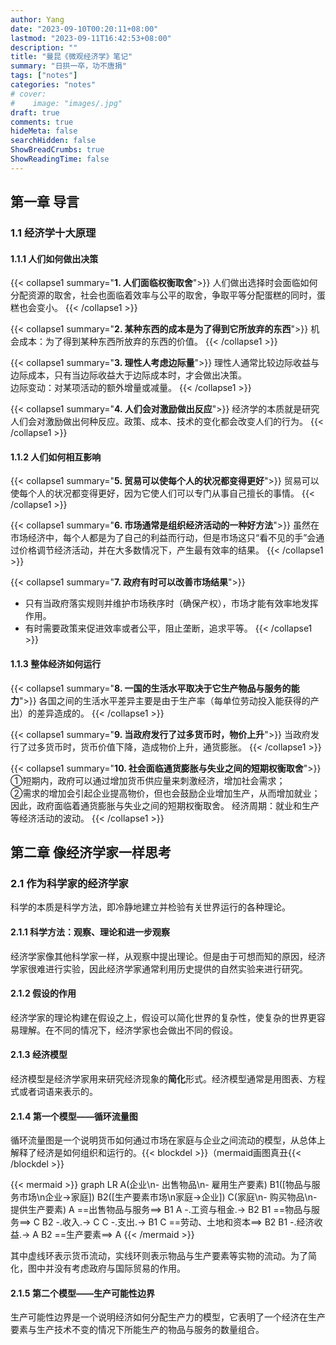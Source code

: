 ```yaml
---
author: Yang
date: "2023-09-10T00:20:11+08:00"
lastmod: "2023-09-11T16:42:53+08:00"
description: ""
title: "曼昆《微观经济学》笔记"
summary: "日拱一卒，功不唐捐"
tags: ["notes"]
categories: "notes"
# cover: 
#    image: "images/.jpg"
draft: true
comments: true
hideMeta: false
searchHidden: false
ShowBreadCrumbs: true
ShowReadingTime: false
---
```


## 第一章 导言

### 1.1 经济学十大原理

#### 1.1.1 人们如何做出决策

{{< collapse1 summary="**1. 人们面临权衡取舍**">}}
  人们做出选择时会面临如何分配资源的取舍，社会也面临着效率与公平的取舍，争取平等分配蛋糕的同时，蛋糕也会变小。
{{< /collapse1 >}}

{{< collapse1 summary="**2. 某种东西的成本是为了得到它所放弃的东西**">}}
  机会成本：为了得到某种东西所放弃的东西的价值。
{{< /collapse1 >}}
  
{{< collapse1 summary="**3. 理性人考虑边际量**">}}
  理性人通常比较边际收益与边际成本，只有当边际收益大于边际成本时，才会做出决策。  
  边际变动：对某项活动的额外增量或减量。
{{< /collapse1 >}}

{{< collapse1 summary="**4. 人们会对激励做出反应**">}}
  经济学的本质就是研究人们会对激励做出何种反应。政策、成本、技术的变化都会改变人们的行为。
{{< /collapse1 >}}

#### 1.1.2 人们如何相互影响

{{< collapse1 summary="**5. 贸易可以使每个人的状况都变得更好**">}}
  贸易可以使每个人的状况都变得更好，因为它使人们可以专门从事自己擅长的事情。
{{< /collapse1 >}}

{{< collapse1 summary="**6. 市场通常是组织经济活动的一种好方法**">}}
  虽然在市场经济中，每个人都是为了自己的利益而行动，但是市场这只“看不见的手”会通过价格调节经济活动，并在大多数情况下，产生最有效率的结果。
{{< /collapse1 >}}

{{< collapse1 summary="**7. 政府有时可以改善市场结果**">}}
  - 只有当政府落实规则并维护市场秩序时（确保产权），市场才能有效率地发挥作用。  
  - 有时需要政策来促进效率或者公平，阻止垄断，追求平等。
{{< /collapse1 >}}

#### 1.1.3 整体经济如何运行

{{< collapse1 summary="**8. 一国的生活水平取决于它生产物品与服务的能力**">}}
  各国之间的生活水平差异主要是由于生产率（每单位劳动投入能获得的产出）的差异造成的。
{{< /collapse1 >}}

{{< collapse1 summary="**9. 当政府发行了过多货币时，物价上升**">}}
  当政府发行了过多货币时，货币价值下降，造成物价上升，通货膨胀。
{{< /collapse1 >}}

{{< collapse1 summary="**10. 社会面临通货膨胀与失业之间的短期权衡取舍**">}}
  ①短期内，政府可以通过增加货币供应量来刺激经济，增加社会需求；  
  ②需求的增加会引起企业提高物价，但也会鼓励企业增加生产，从而增加就业；  
  因此，政府面临着通货膨胀与失业之间的短期权衡取舍。
  经济周期：就业和生产等经济活动的波动。
{{< /collapse1 >}}

## 第二章 像经济学家一样思考

### 2.1 作为科学家的经济学家

科学的本质是科学方法，即冷静地建立并检验有关世界运行的各种理论。

#### 2.1.1 科学方法：观察、理论和进一步观察

经济学家像其他科学家一样，从观察中提出理论。但是由于可想而知的原因，经济学家很难进行实验，因此经济学家通常利用历史提供的自然实验来进行研究。

#### 2.1.2 假设的作用

经济学家的理论构建在假设之上，假设可以简化世界的复杂性，使复杂的世界更容易理解。在不同的情况下，经济学家也会做出不同的假设。

#### 2.1.3 经济模型

经济模型是经济学家用来研究经济现象的**简化**形式。经济模型通常是用图表、方程式或者词语来表示的。

#### 2.1.4 第一个模型——循环流量图

循环流量图是一个说明货币如何通过市场在家庭与企业之间流动的模型，从总体上解释了经济是如何组织和运行的。{{< blockdel >}}（mermaid画图真丑{{< /blockdel >}}

{{< mermaid >}}
graph LR
  A(企业\n- 出售物品\n- 雇用生产要素)
  B1([物品与服务市场\n企业→家庭])
  B2([生产要素市场\n家庭→企业])
  C(家庭\n- 购买物品\n- 提供生产要素)
  A ==出售物品与服务==> B1
  A -.工资与租金.-> B2
  B1 ==物品与服务==> C
  B2 -.收入.-> C
  C -.支出.-> B1
  C ==劳动、土地和资本==> B2
  B1 -.经济收益.-> A
  B2 ==生产要素==> A
{{< /mermaid >}}

其中虚线环表示货币流动，实线环则表示物品与生产要素等实物的流动。为了简化，图中并没有考虑政府与国际贸易的作用。

#### 2.1.5 第二个模型——生产可能性边界

生产可能性边界是一个说明经济如何分配生产力的模型，它表明了一个经济在生产要素与生产技术不变的情况下所能生产的物品与服务的数量组合。

